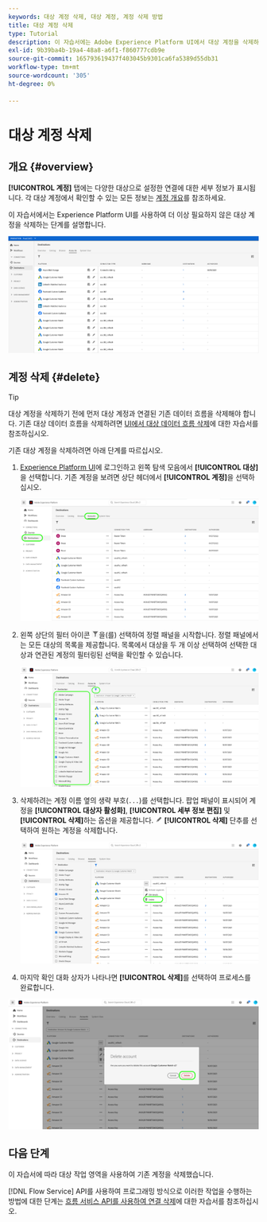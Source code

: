```yaml
---
keywords: 대상 계정 삭제, 대상 계정, 계정 삭제 방법
title: 대상 계정 삭제
type: Tutorial
description: 이 자습서에는 Adobe Experience Platform UI에서 대상 계정을 삭제하는 단계가 나열되어 있습니다
exl-id: 9b39ba4b-19a4-48a8-a6f1-f860777cdb9e
source-git-commit: 165793619437f403045b9301ca6fa5389d55db31
workflow-type: tm+mt
source-wordcount: '305'
ht-degree: 0%

---
```


# 대상 계정 삭제

## 개요 {#overview}

**[!UICONTROL 계정]** 탭에는 다양한 대상으로 설정한 연결에 대한 세부 정보가 표시됩니다. 각 대상 계정에서 확인할 수 있는 모든 정보는 [계정 개요](../ui/destinations-workspace.md#accounts)를 참조하세요.

이 자습서에서는 Experience Platform UI를 사용하여 더 이상 필요하지 않은 대상 계정을 삭제하는 단계를 설명합니다.

![계정 탭](../assets/ui/update-accounts/destination-accounts.png)

## 계정 삭제 {#delete}

>[!TIP]
>
>대상 계정을 삭제하기 전에 먼저 대상 계정과 연결된 기존 데이터 흐름을 삭제해야 합니다. 기존 대상 데이터 흐름을 삭제하려면 [UI에서 대상 데이터 흐름 삭제](./delete-destinations.md)에 대한 자습서를 참조하십시오.

기존 대상 계정을 삭제하려면 아래 단계를 따르십시오.

1. [Experience Platform UI](https://platform.adobe.com/)에 로그인하고 왼쪽 탐색 모음에서 **[!UICONTROL 대상]**&#x200B;을 선택합니다. 기존 계정을 보려면 상단 헤더에서 **[!UICONTROL 계정]**&#x200B;을 선택하십시오.

   ![계정 탭](../assets/ui/delete-accounts/accounts-tab.png)

2. 왼쪽 상단의 필터 아이콘 ![Filter-icon](../assets/ui/update-accounts/filter.png)을(를) 선택하여 정렬 패널을 시작합니다. 정렬 패널에서는 모든 대상의 목록을 제공합니다. 목록에서 대상을 두 개 이상 선택하여 선택한 대상과 연관된 계정의 필터링된 선택을 확인할 수 있습니다.

   ![대상 필터링](../assets/ui/delete-accounts/filter-accounts.png)

3. 삭제하려는 계정 이름 옆의 생략 부호(`...`)를 선택합니다. 팝업 패널이 표시되어 계정을 **[!UICONTROL 대상자 활성화]**, **[!UICONTROL 세부 정보 편집]** 및 **[!UICONTROL 삭제]**&#x200B;하는 옵션을 제공합니다. ![삭제 단추](../assets/ui/workspace/pencil-icon.png) **[!UICONTROL 삭제]** 단추를 선택하여 원하는 계정을 삭제합니다.

   ![대상 계정 삭제](../assets/ui/delete-accounts/delete-accounts.png)

4. 마지막 확인 대화 상자가 나타나면 **[!UICONTROL 삭제]**&#x200B;를 선택하여 프로세스를 완료합니다.

![계정 삭제 확인](../assets/ui/delete-accounts/confirm-account-deletion.png)

## 다음 단계

이 자습서에 따라 대상 작업 영역을 사용하여 기존 계정을 삭제했습니다.

[!DNL Flow Service] API를 사용하여 프로그래밍 방식으로 이러한 작업을 수행하는 방법에 대한 단계는 [흐름 서비스 API를 사용하여 연결 삭제](../api/delete-destination-account.md)에 대한 자습서를 참조하십시오.

